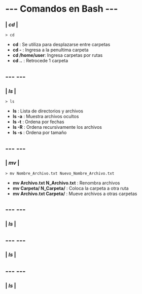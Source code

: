 # --- Comandos en Bash ---
###  |  *cd*  |
    > cd
    
- **cd**   : Se utiliza para desplazarse entre carpetas
- **cd -** : Ingresa a la penultima carpeta
- **cd /home/user**: Ingresa carpetas por rutas
- **cd ..** : Retrocede 1 carpeta

## ---                ---
###  | *ls*  |
    > ls

- **ls** : Lista de directorios y archivos 
- **ls -a** : Muestra archivos ocultos
- **ls -t** : Ordena por fechas 
- **ls -R** : Ordena recursivamente los archivos 
- **ls -s** : Ordena por tamaño


## ---                ---
###  | *mv*  |
    > mv Nombre_Archivo.txt Nuevo_Nombre_Archivo.txt

- **mv Archivo.txt N_Archivo.txt** : Renombra archivos
- **mv Carpeta/ N_Carpeta/** : Coloca la carpeta a otra ruta
- **mv Archivo.txt Carpeta/** : Mueve archivos a otras carpetas

## ---                ---
###  | *ls*  |



## ---                ---
###  | *ls*  |



## ---                ---
###  | *ls*  |



